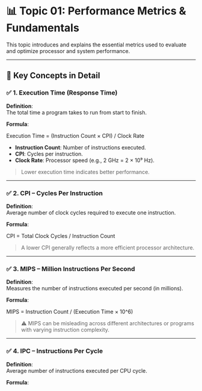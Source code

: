# 📊 Topic 01: Performance Metrics & Fundamentals

This topic introduces and explains the essential metrics used to evaluate and optimize processor and system performance.

---

## 📘 Key Concepts in Detail

### ✅ 1. Execution Time (Response Time)

**Definition**:  
The total time a program takes to run from start to finish.

**Formula**:  

Execution Time = (Instruction Count × CPI) / Clock Rate


- **Instruction Count**: Number of instructions executed.
- **CPI**: Cycles per instruction.
- **Clock Rate**: Processor speed (e.g., 2 GHz = 2 × 10⁹ Hz).

> Lower execution time indicates better performance.

---

### ✅ 2. CPI – Cycles Per Instruction

**Definition**:  
Average number of clock cycles required to execute one instruction.

**Formula**:  

CPI = Total Clock Cycles / Instruction Count


> A lower CPI generally reflects a more efficient processor architecture.

---

### ✅ 3. MIPS – Million Instructions Per Second

**Definition**:  
Measures the number of instructions executed per second (in millions).

**Formula**:  

MIPS = Instruction Count / (Execution Time × 10^6)


> ⚠️ MIPS can be misleading across different architectures or programs with varying instruction complexity.

---

### ✅ 4. IPC – Instructions Per Cycle

**Definition**:  
Average number of instructions executed per CPU cycle.

**Formula**:  

